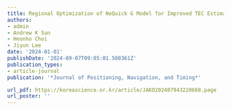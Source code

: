 ```yaml
---
title: Regional Optimization of NeQuick G Model for Improved TEC Estimation
authors:
- admin
- Andrew K Sun
- Heonho Choi
- Jiyun Lee
date: '2024-01-01'
publishDate: '2024-09-07T09:05:01.508361Z'
publication_types:
- article-journal
publication: '*Journal of Positioning, Navigation, and Timing*'

url_pdf: https://koreascience.or.kr/article/JAKO202407943220668.page
url_poster: ''
---
```

